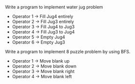 Write a program to implement water jug problem

- Operator 1 -> Fill Jug4 entirely
- Operator 2 -> Fill Jug3 entirely
- Operator 3 -> Fill Jug4 to Jug3
- Operator 4 -> Fill Jug3 to Jug4
- Operator 5 -> Empty Jug4
- Operator 6 -> Empty Jug3

Write a program to implement 8 puzzle problem by using BFS.

- Operator 1 -> Move blank up
- Operator 2 -> Move blank down
- Operator 3 -> Move blank right
- Operator 4 -> Move blank left